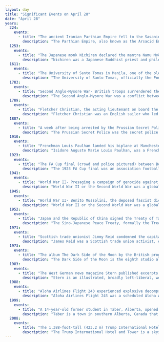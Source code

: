 ```yaml
---
layout: day
title: "Significant Events on April 28"
date: "April 28"
years:
  224:
    events:
      - title: "The ancient Iranian Parthian Empire fell to the Sasanids after its forces were defeated at the Battle of Hormozdgan."
        description: "The Parthian Empire, also known as the Arsacid Empire, was a major Iranian political and cultural power centered in ancient Iran from 247 BC to 224 AD. Its latter name comes from its founder, Arsaces I, who led the Parni tribe in conquering the region of Parthia in Iran's northeast, then a satrapy (province) under Andragoras, who was rebelling against the Seleucid Empire. Mithridates I greatly expanded the empire by seizing Media and Mesopotamia from the Seleucids. At its height, the Parthian Empire stretched from the northern reaches of the Euphrates, in what is now central-eastern Turkey, to present-day Afghanistan and western Pakistan. The empire, located on the Silk Road trade route between the Roman Empire in the Mediterranean Basin and the Han dynasty of China, became a center of trade and commerce."
  1253:
    events:
      - title: "The Japanese monk Nichiren declared the mantra Namu Myōhō Renge Kyō, now a central part of Nichiren Buddhism."
        description: "Nichiren was a Japanese Buddhist priest and philosopher of the Kamakura period. His teachings form the basis of Nichiren Buddhism, a branch of Mahayana Buddhism."
  1611:
    events:
      - title: "The University of Santo Tomas in Manila, one of the oldest existing universities in Asia and one of the world's largest Catholic universities by enrollment, was founded."
        description: "The University of Santo Tomas, officially the Pontifical and Royal University of Santo Tomas, Manila or colloquially as Ustê, is a private Catholic research university in Manila, Philippines. Founded on April 28, 1611, by Spanish friar Miguel de Benavides, third Archbishop of Manila, it has the oldest extant university charter in Asia and is one of the world's largest Catholic universities in terms of enrollment found on one campus. It is the main campus of the University of Santo Tomas System that is run by the Order of Preachers."
  1783:
    events:
      - title: "Second Anglo-Mysore War- British troops surrendered the fortress of Bednore in southwestern India to French and Mysorean forces; many of the prisoners were later murdered."
        description: "The Second Anglo-Mysore War was a conflict between the Kingdom of Mysore and the British East India Company from 1780 to 1784. At the time, Mysore was a key French ally in India, and the conflict between Britain against the French and Dutch in the American Revolutionary War influenced Anglo-Mysorean hostilities in India. The great majority of soldiers on the company side were raised, trained, paid and commanded by the company, not the British government. However, the company's operations were also bolstered by Crown troops sent from Great Britain, and by troops from Hanover, which was also ruled by Great Britain's King George III."
  1789:
    events:
      - title: "Fletcher Christian, the acting lieutenant on board the Royal Navy ship Bounty, led a mutiny against the commander William Bligh in the South Pacific."
        description: "Fletcher Christian was an English sailor who led the mutiny on the Bounty in 1789, during which he seized command of the Royal Navy vessel HMS Bounty from Lieutenant William Bligh."
  1887:
    events:
      - title: "A week after being arrested by the Prussian Secret Police, French police inspector Guillaume Schnaebelé (pictured) was released on the order of William I, German Emperor, defusing a possible war."
        description: "The Prussian Secret Police was the secret police of Prussia in the 19th and early 20th centuries."
  1910:
    events:
      - title: "Frenchman Louis Paulhan landed his biplane at Manchester (pictured), having departed from London the previous day, to win the world's first long-distance air race"
        description: "Isidore Auguste Marie Louis Paulhan, was a French aviator. He is known for winning the first Daily Mail aviation prize for the first flight between London and Manchester in 1910."
  1923:
    events:
      - title: "The FA Cup final (crowd and police pictured) between Bolton Wanderers and West Ham United was held on the opening day of the Empire Stadium in London."
        description: "The 1923 FA Cup final was an association football match between Bolton Wanderers and West Ham United on 28 April 1923 at the original Wembley Stadium in London. The showpiece match of English football's primary cup competition, the Football Association Challenge Cup, it was the first football match to be played at Wembley Stadium. King George V was in attendance to present the trophy to the winning team."
  1941:
    events:
      - title: "World War II- Presaging a campaign of genocide against the Serbs of Croatia, around 190 people were massacred by members of the Ustaše movement in Gudovac."
        description: "World War II or the Second World War was a global conflict between two coalitions- the Allies and the Axis powers. Nearly all of the world's countries participated, with many nations mobilising all resources in pursuit of total war. Tanks and aircraft played major roles, enabling the strategic bombing of cities and delivery of the first and only nuclear weapons ever used in war. World War II was the deadliest conflict in history, resulting in 70 to 85 million deaths, more than half of which were civilians. Millions died in genocides, including the Holocaust, and by massacres, starvation, and disease. After the Allied victory, Germany, Austria, Japan, and Korea were occupied, and German and Japanese leaders were tried for war crimes."
  1945:
    events:
      - title: "World War II- Benito Mussolini, the deposed fascist dictator of Italy, was executed by partisans in Giulino."
        description: "World War II or the Second World War was a global conflict between two coalitions- the Allies and the Axis powers. Nearly all of the world's countries participated, with many nations mobilising all resources in pursuit of total war. Tanks and aircraft played major roles, enabling the strategic bombing of cities and delivery of the first and only nuclear weapons ever used in war. World War II was the deadliest conflict in history, resulting in 70 to 85 million deaths, more than half of which were civilians. Millions died in genocides, including the Holocaust, and by massacres, starvation, and disease. After the Allied victory, Germany, Austria, Japan, and Korea were occupied, and German and Japanese leaders were tried for war crimes."
  1952:
    events:
      - title: "Japan and the Republic of China signed the Treaty of Taipei, officially ending the Second Sino-Japanese War seven years after fighting ended due to World War II."
        description: "The Sino-Japanese Peace Treaty, formally the Treaty of Peace between the Republic of China and Japan and commonly known as the Treaty of Taipei, was a peace treaty between Japan and the Republic of China (ROC) signed in Taipei, Taiwan on 28 April 1952, and took effect on August 5 the same year, marking the formal end of the Second Sino-Japanese War (1937–1945)."
  1971:
    events:
      - title: "Scottish trade unionist Jimmy Reid condemned the capitalist 'rat race' in his inaugural address as Rector of the University of Glasgow."
        description: "James Reid was a Scottish trade union activist, orator, politician and journalist born in Govan, Glasgow. His role as spokesman and one of the leaders in the Upper Clyde Shipbuilders work-in between June 1971 and October 1972 attracted international recognition. He later served as Rector of the University of Glasgow and subsequently became a journalist and broadcaster. Formerly a member of the Communist Party of Great Britain, Reid was later a member of the Labour Party. He moved on to supporting the Scottish Socialist Party in the late 1990s, then joined the Scottish National Party in 2005 and gave his full support to the idea of Scottish independence. He died in 2010 after a long illness."
  1973:
    events:
      - title: "The album The Dark Side of the Moon by the British progressive rock band Pink Floyd entered the Billboard Top LPs & Tape chart, on which it spent a record 942 weeks."
        description: "The Dark Side of the Moon is the eighth studio album by the English rock band Pink Floyd, released on 1 March 1973 by Harvest Records in the UK and Capitol Records in the US. Developed during live performances before recording began, it was conceived as a concept album that would focus on the pressures faced by the band during their arduous lifestyle, and also deal with the mental health problems of the former band member Syd Barrett, who had departed the group in 1968. New material was recorded in two sessions in 1972 and 1973 at EMI Studios in London."
  1983:
    events:
      - title: "The West German news magazine Stern published excerpts from the purported diaries of Adolf Hitler, later revealed to be forgeries."
        description: "Stern is an illustrated, broadly left-liberal, weekly current affairs magazine published in Hamburg, Germany, by Gruner + Jahr, a subsidiary of Bertelsmann. Under the editorship (1948–1980) of its founder Henri Nannen, it attained a circulation of between 1.5 and 1.8 million, the largest in Europe's for a magazine of its kind."
  1988:
    events:
      - title: "Aloha Airlines Flight 243 experienced explosive decompression while airborne between Hilo and Honolulu, Hawaii, with one fatality as a flight attendant was ejected from the aircraft."
        description: "Aloha Airlines Flight 243 was a scheduled Aloha Airlines flight between Hilo and Honolulu in Hawaii. On April 28, 1988, a Boeing 737-297 serving the flight suffered extensive damage after an explosive decompression in flight, caused by part of the fuselage breaking due to poor maintenance and metal fatigue. The plane was able to land safely at Kahului Airport on Maui. The one fatality, flight attendant Clarabelle 'C.B.' Lansing, was ejected from the airplane. Sixty-five passengers and crew were injured. The substantial damage inflicted by the decompression, the loss of one cabin crew member, and the safe landing of the aircraft established the accident as a significant event in the history of aviation, with far-reaching effects on aviation safety policies and procedures."
  1999:
    events:
      - title: "A 14-year-old former student in Taber, Alberta, opened fire at his high school, killing one student and wounding another in Canada's first fatal school shooting in more than two decades."
        description: "Taber is a town in southern Alberta, Canada that is surrounded by the Municipal District of Taber. It is approximately 51 km (32 mi) east of the City of Lethbridge at the intersection of Highway 3 and Highway 36."
  2008:
    events:
      - title: "The 1,388-foot-tall (423.2 m) Trump International Hotel and Tower in Chicago, with the world's highest residence above ground level at the time, held its grand opening."
        description: "The Trump International Hotel and Tower is a skyscraper condo-hotel in downtown Chicago, Illinois. The building, named for Donald Trump, was designed by architect Adrian Smith of Skidmore, Owings and Merrill. Bovis Lend Lease built the 100-story structure, which reaches a height of 1,388 feet (423.2 m) including its spire, its roof topping out at 1,169 feet (356 m). It is next to the main branch of the Chicago River, with a view of the entry to Lake Michigan beyond a series of bridges over the river. The building received publicity when the winner of the first season of The Apprentice reality television show, Bill Rancic, chose to manage the construction of the tower over managing a Rancho Palos Verdes–based Trump National Golf Course & Resort in the Los Angeles metro area."
---
```

